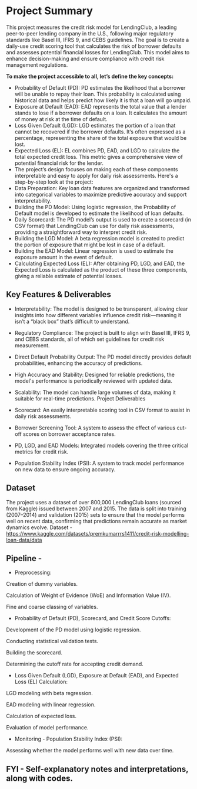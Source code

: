# Project Summary

This project measures the credit risk model for LendingClub, a leading peer-to-peer lending company in the U.S., following major regulatory standards like Basel III, IFRS 9, and CEBS guidelines. The goal is to create a daily-use credit scoring tool that calculates the risk of borrower defaults and assesses potential financial losses for LendingClub. This model aims to enhance decision-making and ensure compliance with credit risk management regulations.

**To make the project accessible to all, let’s define the key concepts:**

* Probability of Default (PD): PD estimates the likelihood that a borrower will be unable to repay their loan. This probability is calculated using historical data and helps predict how likely it is that a loan will go unpaid.
* Exposure at Default (EAD): EAD represents the total value that a lender stands to lose if a borrower defaults on a loan. It calculates the amount of money at risk at the time of default.
* Loss Given Default (LGD): LGD estimates the portion of a loan that cannot be recovered if the borrower defaults. It’s often expressed as a percentage, representing the share of the total exposure that would be lost.
* Expected Loss (EL): EL combines PD, EAD, and LGD to calculate the total expected credit loss. This metric gives a comprehensive view of potential financial risk for the lender.
* The project’s design focuses on making each of these components interpretable and easy to apply for daily risk assessments. Here's a step-by-step look at the project:
* Data Preparation: Key loan data features are organized and transformed into categorical variables to maximize predictive accuracy and support interpretability.
* Building the PD Model: Using logistic regression, the Probability of Default model is developed to estimate the likelihood of loan defaults.
* Daily Scorecard: The PD model’s output is used to create a scorecard (in CSV format) that LendingClub can use for daily risk assessments, providing a straightforward way to interpret credit risk.
* Building the LGD Model: A beta regression model is created to predict the portion of exposure that might be lost in case of a default.
* Building the EAD Model: Linear regression is used to estimate the exposure amount in the event of default.
* Calculating Expected Loss (EL): After obtaining PD, LGD, and EAD, the Expected Loss is calculated as the product of these three components, giving a reliable estimate of potential losses.

## Key Features & Deliverables

* Interpretability: The model is designed to be transparent, allowing clear insights into how different variables influence credit risk—meaning it isn’t a “black box” that’s difficult to understand.

*	Regulatory Compliance: The project is built to align with Basel III, IFRS 9, and CEBS standards, all of which set guidelines for credit risk measurement.

*	Direct Default Probability Output: The PD model directly provides default probabilities, enhancing the accuracy of predictions.

*	High Accuracy and Stability: Designed for reliable predictions, the model's performance is periodically reviewed with updated data.

*	Scalability: The model can handle large volumes of data, making it suitable for real-time predictions.
Project Deliverables

*	Scorecard: An easily interpretable scoring tool in CSV format to assist in daily risk assessments.

*	Borrower Screening Tool: A system to assess the effect of various cut-off scores on borrower acceptance rates.

*	PD, LGD, and EAD Models: Integrated models covering the three critical metrics for credit risk.

*	Population Stability Index (PSI): A system to track model performance on new data to ensure ongoing accuracy.

## Dataset

The project uses a dataset of over 800,000 LendingClub loans (sourced from Kaggle) issued between 2007 and 2015. The data is split into training (2007–2014) and validation (2015) sets to ensure that the model performs well on recent data, confirming that predictions remain accurate as market dynamics evolve.
Dataset - https://www.kaggle.com/datasets/premkumarrrs1411/credit-risk-modelling-loan-data/data


## Pipeline - 
* Preprocessing:

Creation of dummy variables.

Calculation of Weight of Evidence (WoE) and Information Value (IV).

Fine and coarse classing of variables.

* Probability of Default (PD), Scorecard, and Credit Score Cutoffs:

Development of the PD model using logistic regression.

Conducting statistical validation tests.

Building the scorecard.

Determining the cutoff rate for accepting credit demand.

* Loss Given Default (LGD), Exposure at Default (EAD), and Expected Loss (EL) Calculation:

LGD modeling with beta regression.

EAD modeling with linear regression.

Calculation of expected loss.

Evaluation of model performance.

* Monitoring - Population Stability Index (PSI):

Assessing whether the model performs well with new data over time.
                                                                                               
## FYI - Self-explanatory notes and interpretations, along with codes. ##
     





